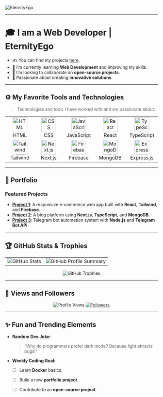 ![EternityEgo](https://readme-typing-svg.herokuapp.com?font=Fira+Code&color=3A9CDF&size=30&weight=700&lines=Hi+there,+I'm+Lazizbek+Abdullayev;I'm+EternityEgo!)

---

# 🎓 I am a Web Developer | EternityEgo  
- ✍ You can find my projects [here](#portfolio).  
- 🌱 I’m currently learning **Web Development** and improving my skills.  
- 👯 I’m looking to collaborate on **open-source projects**.  
- 🚀 Passionate about creating **innovative solutions**.

---

## ⚙️ My Favorite Tools and Technologies

> Technologies and tools I have worked with and am passionate about:

<table align="center">
  <tr>
    <td align="center" width="96"><img src="https://skillicons.dev/icons?i=html" width="48" alt="HTML" /><br>HTML</td>
    <td align="center" width="96"><img src="https://skillicons.dev/icons?i=css" width="48" alt="CSS" /><br>CSS</td>
    <td align="center" width="96"><img src="https://skillicons.dev/icons?i=js" width="48" alt="JavaScript" /><br>JavaScript</td>
    <td align="center" width="96"><img src="https://skillicons.dev/icons?i=react" width="48" alt="React" /><br>React</td>
    <td align="center" width="96"><img src="https://skillicons.dev/icons?i=ts" width="48" alt="TypeScript" /><br>TypeScript</td>
  </tr>
  <tr>
    <td align="center" width="96"><img src="https://skillicons.dev/icons?i=tailwind" width="48" alt="Tailwind CSS" /><br>Tailwind</td>
    <td align="center" width="96"><img src="https://skillicons.dev/icons?i=nextjs" width="48" alt="Next.js" /><br>Next.js</td>
    <td align="center" width="96"><img src="https://skillicons.dev/icons?i=firebase" width="48" alt="Firebase" /><br>Firebase</td>
    <td align="center" width="96"><img src="https://skillicons.dev/icons?i=mongodb" width="48" alt="MongoDB" /><br>MongoDB</td>
    <td align="center" width="96"><img src="https://skillicons.dev/icons?i=express" width="48" alt="Express.js" /><br>Express.js</td>
  </tr>
</table>

---

## 📂 Portfolio

### Featured Projects  
- [**Project 1**](#): A responsive e-commerce web app built with **React**, **Tailwind**, and **Firebase**.  
- [**Project 2**](#): A blog platform using **Next.js**, **TypeScript**, and **MongoDB**.  
- [**Project 3**](#): Telegram bot automation system with **Node.js** and **Telegram Bot API**.  

---

## 🏆 GitHub Stats & Trophies

<table>
  <tr>
    <td>
      <img src="https://github-readme-stats.vercel.app/api?username=EternityEgo&show_icons=true&theme=dark" alt="GitHub Stats" />
    </td>
    <td>
      <img src="https://github-profile-summary-cards.vercel.app/api/cards/profile-details?username=EternityEgo&theme=github_dark" alt="GitHub Profile Summary" />
    </td>
  </tr>
</table>

<p align="center">
  <img src="https://github-profile-trophy.vercel.app/?username=EternityEgo&theme=onestar&no-frame=true&column=3" alt="GitHub Trophies" />
</p>

---

## 👀 Views and Followers  

<p align="center">
  <img src="https://komarev.com/ghpvc/?username=EternityEgo" alt="Profile Views" />  
  <a href="https://github.com/EternityEgo?tab=followers"><img src="https://img.shields.io/github/followers/EternityEgo?label=Followers&style=social" alt="Followers" /></a>
</p>

---

## ✨ Fun and Trending Elements

- **Random Dev Joke:**  
  > “Why do programmers prefer dark mode? Because light attracts bugs!”  

- **Weekly Coding Goal:**  
  - [ ] Learn **Docker** basics.  
  - [ ] Build a new **portfolio project**.  
  - [ ] Contribute to an **open-source project**.  

